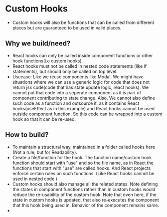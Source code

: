 # Custom Hooks
* Custom hooks will also be functions that can be called from different places
  but are guaranteed to be used in valid places.

## Why we build/need?
* React hooks can only be called inside component functions or other hook
  functions(i.e custom hooks).
* React hooks must not be called in nested code statements (like if statements),
  but should only be called on top level.
* Usecase: Like we reuse components like Modal, We might have situations where we can
  use a generic logic for code that does not return jsx code(code that has
  state update logic, react hooks).
  We cannot put that code into a seperate component as it is part of component
  contributing to state change. Also, We cannot also define such code as a
  function and outsource it, as it contains React hooks(useEffect as in this
  example) and React hooks cannot be used outside component function. So this
  code can be wrapped into a custom hook so that it can be re-used.

## How to build?
* To maintain a structural way, maintained in a folder called hooks here
  (Not a rule, but for Readability).
* Create a file/function for the hook. The function name/custom hook function
  should start with "use" and so the file name, as in React the functions that
  start with "use" are called hooks. And React projects enforce certain rules
  on such functions. (Like React hooks cannot be used in nested code.)
* Custom hooks should also manage all the related states. Note defining the
  states in component functions rather than in custom hooks would reduce the
  re-usability of the custom hook. Note that even here, if the state in custom
  hooks is updated, that also re-executes the component that this hook being
  used in. Behavior of the component remains same.
*
